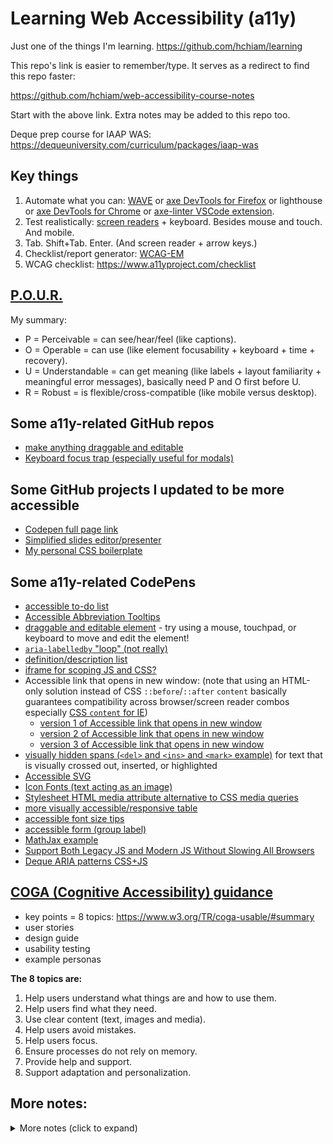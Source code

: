 # Learning Web Accessibility (a11y)

Just one of the things I'm learning. https://github.com/hchiam/learning

This repo's link is easier to remember/type. It serves as a redirect to find this repo faster:

https://github.com/hchiam/web-accessibility-course-notes

Start with the above link. Extra notes may be added to this repo too.

Deque prep course for IAAP WAS: https://dequeuniversity.com/curriculum/packages/iaap-was

## Key things

1. Automate what you can: [WAVE](https://wave.webaim.org/extension) or [axe DevTools for Firefox](https://addons.mozilla.org/en-US/firefox/addon/axe-devtools) or lighthouse or [axe DevTools for Chrome](https://chrome.google.com/webstore/detail/axe-devtools-web-accessib/lhdoppojpmngadmnindnejefpokejbdd) or [axe-linter VSCode extension](https://marketplace.visualstudio.com/items?itemName=deque-systems.vscode-axe-linter).
2. Test realistically: [screen readers](https://www.youtube.com/watch?v=5R-6WvAihms&list=PLNYkxOF6rcICWx0C9LVWWVqvHlYJyqw7g&index=7) + keyboard. Besides mouse and touch. And mobile.
3. Tab. Shift+Tab. Enter. (And screen reader + arrow keys.)
4. Checklist/report generator: [WCAG-EM](https://www.w3.org/WAI/eval/report-tool)
5. WCAG checklist: https://www.a11yproject.com/checklist

## [P.O.U.R.](https://www.w3.org/WAI/WCAG21/Understanding/intro#understanding-the-four-principles-of-accessibility)

My summary:

- P = Perceivable = can see/hear/feel (like captions).
- O = Operable = can use (like element focusability + keyboard + time + recovery).
- U = Understandable = can get meaning (like labels + layout familiarity + meaningful error messages), basically need P and O first before U.
- R = Robust = is flexible/cross-compatible (like mobile versus desktop).

## Some a11y-related GitHub repos

- [make anything draggable and editable](https://github.com/hchiam/draggable)
- [Keyboard focus trap (especially useful for modals)](https://github.com/hchiam/keyboard-focus-trap)

## Some GitHub projects I updated to be more accessible

- [Codepen full page link](https://github.com/hchiam/codepen-full-page-link)
- [Simplified slides editor/presenter](https://github.com/hchiam/slides)
- [My personal CSS boilerplate](https://github.com/hchiam/css-boilerplate)

## Some a11y-related CodePens

- [accessible to-do list](https://codepen.io/hchiam/pen/ExWLExQ)
- [Accessible Abbreviation Tooltips](https://codepen.io/hchiam/pen/MWpXXLK)
- [draggable and editable element](https://codepen.io/hchiam/pen/pobxgBo) - try using a mouse, touchpad, or keyboard to move and edit the element!
- [`aria-labelledby` "loop" (not really)](https://codepen.io/hchiam/pen/VwpBPvx)
- [definition/description list](https://codepen.io/hchiam/pen/zYZLNzd)
- [iframe for scoping JS and CSS?](https://codepen.io/hchiam/pen/ExWpZbb)
- Accessible link that opens in new window: (note that using an HTML-only solution instead of CSS `::before`/`::after` `content` basically guarantees compatibility across browser/screen reader combos especially [CSS `content` for IE](https://jhalabi.com/blog/before-after-accessibility))
  - [version 1 of Accessible link that opens in new window](https://codepen.io/hchiam/pen/dyvedQj)
  - [version 2 of Accessible link that opens in new window](https://codepen.io/hchiam/pen/NWpBdmr)
  - [version 3 of Accessible link that opens in new window](https://codepen.io/hchiam/pen/ExWpXEo)
- [visually hidden spans (`<del>` and `<ins>` and `<mark>` example)](https://codepen.io/hchiam/pen/YzZjQwv) for text that is visually crossed out, inserted, or highlighted
- [Accessible SVG](https://codepen.io/hchiam/pen/ZEejXoE)
- [Icon Fonts (text acting as an image)](https://codepen.io/hchiam/pen/jOBpaEO)
- [Stylesheet HTML media attribute alternative to CSS media queries](https://codepen.io/hchiam/pen/poeZmVB)
- [more visually accessible/responsive table](https://codepen.io/hchiam/pen/MWpBMpy)
- [accessible font size tips](https://codepen.io/hchiam/pen/JjWBQwv)
- [accessible form (group label)](https://codepen.io/hchiam/pen/GRWXjZK)
- [MathJax example](https://codepen.io/hchiam/pen/WNpgzMe)
- [Support Both Legacy JS and Modern JS Without Slowing All Browsers](https://codepen.io/hchiam/pen/mdWGLNE)
- [Deque ARIA patterns CSS+JS](https://codepen.io/hchiam/pen/ExWedQx)

## [COGA (Cognitive Accessibility) guidance](https://www.w3.org/TR/coga-usable/#summary)

- key points = 8 topics: https://www.w3.org/TR/coga-usable/#summary
- user stories
- design guide
- usability testing
- example personas

**The 8 topics are:**

1. Help users understand what things are and how to use them.
2. Help users find what they need.
3. Use clear content (text, images and media).
4. Help users avoid mistakes.
5. Help users focus.
6. Ensure processes do not rely on memory.
7. Provide help and support.
8. Support adaptation and personalization.

## More notes:

<details>
<summary>More notes (click to expand)</summary>

## Random note

Creating instances of elements in JS instead of hidden in HTML will work for getting HTML5 elements to work in IE <= 8 (need instance created first for some reason).

Literally paste the following [Internet Explorer conditional comment](https://stackoverflow.com/a/41430464):

```html
<!--[if lt IE 9]>
  <script>
    var e = (
      "abbr,article,aside,audio,bdi,canvas,datalist,details,dialog," +
      "figcaption,figure,footer,header,keygen,mark,menu,meter,main,nav,output," +
      "progress,rp,ruby,rt,section,source,summary,time,track,video,wbr"
    ).split(",");
    for (var i = 0; i < e.length; i++) {
      document.createElement(e[i]);
    }
  </script>
<![endif]-->
```

## Caption file formats

### Basic

- [SubRip (.srt)](https://en.wikipedia.org/wiki/SubRip#SubRip_text_file_format)
- [SubViewer (.sub or .sbv)](https://wiki.videolan.org/SubViewer)
- [LRC (.lrc)](https://en.wikipedia.org/wiki/LRC_%28file_format%29)

### Advanced

- [WebVTT (.vtt)](https://w3c.github.io/webvtt/) <-- easily customizable caption settings on the operating system level and consistent across all WebVTT videos in supported browsers
- [SAMI (.sami or .smi)](https://docs.microsoft.com/en-us/windows/win32/wmp/adding-closed-captions-to-digital-media?redirectedfrom=MSDN)
- [TTML (.ttml)](https://www.w3.org/TR/ttml1/)

## Media Accessibility Decision Matrix (WCAG Level AA "Must"s)

Reference: https://codepen.io/cerovac/full/MWKVVYj

Consider: https://ableplayer.github.io/ableplayer/

| Media                   | Captions | Transcript | Audio Descriptions | Sign Language |
| ----------------------- | -------- | ---------- | ------------------ | ------------- |
| Pre-recorded Multimedia | Must (C) |            | Must (AD)          |               |
| Pre-recorded Video-only |          |            | Must (AD)          |               |
| Pre-recorded Audio-only |          | Must (T)   |                    |               |
| Live Multimedia         | Must (C) |            |                    |               |
| Live Video-only         |          |            |                    |               |
| Live Audio-only         |          |            |                    |               |

"CAST": C = Captions. AD = Audio Descriptions. T = Transcript. S = Sign Language.

**Mnemonic, version 1:** Just what's AA "Must":

- Pre-recorded Multimedia = CAD.
- Pre-recorded Video-only = AD.
- Pre-recorded Audio-only = T.
- Live Multimedia = C.

**Mnemonic, version 2:** Just letters:

- PMCAD. PVAD. PAT. LMC.

**Mnemonic, version 3:** Semantic overlap:

- Pre-recorded has higher requirements than not pre-recorded.
- Except Multimedia always requires C (whether pre-recorded or not).
- Pre-recorded requires AD if has Video (so Multimedia counts). "See --> Hear".
- Pre-recorded requires T only if Audio-only. "Hear --> See". (Caption naturally doesn't make sense in this case, so must use T.)

**Mnemonic, version 4:** Semantic overlap, reworked: _"Pre-recorded + Multi, Video then AD, Audio then C"_.

- "Pre-recorded + Multi": Only Pre-recorded things have "Must", except Multimedia also always requires Captions (whether pre-recorded or live).
- "If Video then AD": Pre-recorded Video or Multi-media (which contains video) require Audio Descriptions.
- "If Audio then C, except T for Audio-only": Pre-recorded Audio requires Captions, except Audio-only requires Transcript instead (which is similar to Captions), because there's no video to sync the Captions with.

**Note:** It's better to always include a transcript to give access to people who are deafblind, but it also helps with text searches, or if prefer reading quickly over watching.

**Note:** Some people understand a sign language better than captions or transcripts.

## Notes on parallax

- Parallax scrolling can decrease usability or even cause dizziness in some people (e.g. those who have vestibular disorders).
- CSS media query `prefers-reduced-motion` is currently not universally supported, so consider a including a setting toggle for now, as long as functionality/access is preserved without the removed animations.

## Notes on mouse input

- Up event (not on down event) = cancellable before release.
- Consider click target size. (For mobile: 44px squared or 48px squared min.)
- A click event is accessible to mouse **_and_** touch **_and_** keyboard! (As opposed to `onmouseup` or `ontouchend` or `onkeyup`.)

## Notes on focus

- System-wide keyboard accessibility: Mac has a setting that lets you tab to all controls, not just inputs.
- Move focus to new content only if triggered by user (example: modal), otherwise it's disorienting (example: screen reader users tend to explore forms before filling them out, triggering blur).
- Move focus to next logical element if element removed (example: closing modal). This means you need to maintain the previously-focused element in memory somehow. (Otherwise focus returns to top of page - really bad.) Also make sure the re-focused element announces something so the user knows what they teleported to.
- Widget usage instructions with a popup tooltip + aria-label are nice to have when focusing on a custom widget or when users aren't familiar with the standard ARIA keyboard interaction patterns for a widget.
- Make infinite scrolling the last element on the page, or let users "escape", or let users decide to load more.
- You can use `tabindex="-1"` on text to let JS focus it, otherwise `tabindex="0"` might confuse users when they happen to focus it with Tab (when they expect the usual focusable elements).

## Notes on touch input

- Make sure gestures can also be alternatively done with taps (for people with mobility/dexterity issues having difficulty performing touch gestures).
- A click event is accessible to mouse **_and_** touch **_and_** keyboard! (As opposed to `onmouseup` or `ontouchend` or `onkeyup`.)

## Notes on forms

- `aria-describedby` won't work on `<fieldset>` or `<legend>`, so avoid having _non-label/non-focusable_ text in the middle of a form (users likely will tab and miss the text), and instead put the text before the form, or associate the text with one or more of the inputs with `aria-describedby` on them.
- Make sure instructions and labels are _next to_ their related inputs (both visual and cognitive effects). Otherwise they can be hidden/shown with a button, _instead of_ making the text small.
- Tell screen reader users of required fields with `aria-required="true"`. The alternative is the `<... required>` attribute, which adds browser behaviour, but does so inconsistently, and may conflict with your custom form validation behaviours. Either way, also include visual indicators for sighted users.
- `aria-invalid="true"` and `aria-describedby="error_description"` on the inputs
- `<a href="#email">Go to the first field with an error to fix it.</a>`
- `autocomplete="current-password"` - see https://www.w3.org/TR/WCAG21/#input-purposes
- Example: https://dequeuniversity.com/assets/html/module-forms/progressive/good/index.html
- Custom form element: make sure it has a Name, Role, and Attribute (i.e. Label, Role, and State.). Anything that can't be communicated via those things should go into an `aria-live` region.
- Confirm before submitting (and enable fixing).
- Confirm after submitting (set focus _after_ page load to avoid issues with parsing timing).
- Consider indicating form success/error in `<title>` = first thing user hears on new page.
- Consider `aria-live` with 2-second debounce for "password strength messages". (On blur won't work because the new focus will likely get announced instead.)
- Tab, Shift + Tab, Enter/Spacebar, arrow keys, (for `<select>`:) Alt/Option + Down arrow and then arrow keys and then Enter

## Notes on screen readers

- [Common screen readers and common keyboard shortcuts for them](https://dequeuniversity.com/assets/pdf/screenreaders/screen-readers-commands.pdf).
- Test dynamic content with at least 2 screen readers, since there can be big differences in how they handle dynamic content.
  - And don't forget about different browser combinations.
  - And mobile TalkBack (Android) and VoiceOver (iOS).
  - There are screen reader survey stats (2019) on [primary screen reader](https://webaim.org/projects/screenreadersurvey8/#primary) and [screen reader usage](https://webaim.org/projects/screenreadersurvey8/#used) and [primary browser](https://webaim.org/projects/screenreadersurvey8/#browsers) and [screen reader + browser combos](https://webaim.org/projects/screenreadersurvey8/#browsercombos) and [OS](https://webaim.org/projects/screenreadersurvey8/#os) and [mobile](https://webaim.org/projects/screenreadersurvey8/#mobile) and [headings vs find](https://webaim.org/projects/screenreadersurvey8/#finding) and [multi-language use](https://webaim.org/projects/screenreadersurvey8/#language).
- suggested screen reader + browser/device combos:
  - [JAWS](https://www.freedomscientific.com/products/software/jaws/) with Chrome/IE
  - [NVDA](http://www.nvaccess.org/download/) with Firefox/Chrome
  - Narrator with Edge
  - VoiceOver with Safari (macOS)
  - VoiceOver with Safari (iOS)
  - TalkBack with Chrome (Android)
- Most screen readers can automatically or manually switch between different modes depending on context, to let you type extra or different commands to do things useful in context: document/reading mode, table mode, forms mode, app mode, virtual cursor mode, focus mode, etc. For example, you wouldn't want the next header key shortcut H to trigger when typing the letter H into a form input. Modes switch automatically in VoiceOver.
- JAWS seems to cover the most browsers, _including IE_. It also has cursor options. But [JAWS is expensive](https://sheribyrnehaber.medium.com/accessibility-best-practices-for-screenreader-testing-e35c5df9cecb). So NVDA seems best to me to use, especially with the [rise in popularity of NVDA](https://webaim.org/projects/screenreadersurvey8/#used).
- JAWS works well with Chrome, Firefox, Edge, and IE.
- NVDA works well with Chrome, Firefox, and Edge. But NVDA has recently gained more popularity than JAWS ([2019 screen reader survey](https://webaim.org/projects/screenreadersurvey8/#primary)).
- Narrator works best with Edge. It also has a Developer mode that lets you see only the things currently exposed to the screen reader.
- VoiceOver works best with Safari.
- [ChromeVox](https://support.google.com/chromebook/answer/7031755) works on Chrome and ChromeOS/Chromebooks.
- Consider telling users that content is still loading with things like `alt="Content loading"` (but don't go overboard with `aria-live` unless it's a really slow process).
- Using `visibility: hidden;`, `display: none;`, or attribute `hidden` will hide the element visually but also hides it from screen readers, so you'll need to resort to clipping or positioning or `aria-label` to expose it to screen readers only. See my notes on [hiding elements visually and/or in the Accessibility Tree](https://github.com/hchiam/web-accessibility-course-notes#hidingshowing-only-for-accessibility-tree-at).

- ```css
  /* source: https://webaim.org/techniques/css/invisiblecontent/ */
  .sr-only {
    /* screen-reader-only: */
    clip: rect(1px, 1px, 1px, 1px);
    clip-path: inset(50%);
    height: 1px;
    width: 1px;
    margin: -1px;
    overflow: hidden;
    padding: 0;
    position: absolute;
  }
  ```

## Notes on new content or SPAs (Single-Page Apps)

- "Please wait" message (or new content for SPAs): focus on it or `aria-live` it. Plan some shared method to manage focus or to announce link/route events. Consider intentional pause before resetting focus, in case the delay is shorter than expected (consider "Please wait. Here's some content that already loaded but sounds like part of the interstitial message.") and to avoid timing issues.
- In VoiceOver, focus needs to be (re)sent to an element for it to be announced, even if its text changed (so temporarily send focus to an empty container and back).

  ```js
  event.preventDefault();

  hiddenEmptyContainerForTemporaryFocus.focus(); // <--- to enable announcing the later-focused element in case it happens to be the same element but updated

  oldContent.empty();
  populateNewContent();

  updateBrowserHistory(newUrl, newTitle); // <--- for SPAs

  var delayForIOS = 1000;
  setTimeout(() => {
    newHeading.focus(); // <--- to orient the teleported user
  }, delayForIOS);
  ```

- For SPA links: remember to systematically update browser history so the back button works.

  ```js
  function updateBrowserHistory(newUrl, newTitle) {
    history.pushState(
      {
        url: newUrl,
        title: newTitle,
      },
      newTitle,
      newUrl
    );
  }
  ```

  ```js
  $(window).on("popstate", function (event) {
    var state = event.originalEvent.state;
    var wasBackOrForwardHit = state !== null;
    if (wasBackOrForwardHit) {
      oldContent.empty();
      document.title = state.title; // screen reader will read <title> first (good place for status update)
      populateNewContent();
      var delayForIOS = 1000;
      setTimeout(() => {
        newHeading.focus();
      }, delayForIOS);
    }
  });
  ```

## Notes on accessible name calculation algorithm

### Basically

1. `aria-labelledby` (Note: this is **_NOT_** `aria-labelledby`.)
2. `aria-label`
3. text <-- (but for implementation, go for this option first)
4. (`title` but only kinda works for some users)

### Fun facts

- Note that description !== label.
- Label = replaces the element's original text.
- Description = (with a pause) announced after the computed label, as extra info.
- `aria-labelledby="can have multiple IDs as labels"`
- Keep in mind that `aria-label` is not consistently supported for some non-focusable elements, screen reader versions/modes, or browser versions.
- Use `aria-label` on the search box, since it's usually focused before the button, otherwise it's not immediately obvious what the `input` is for:

  ```js
  <form action="#" role="search">
    <input aria-label="Search" name="search" type="search">
    <input type="submit" value="Search">
  </form>
  ```

## Note on visual disabilities

- note: bigger text is not necessarily always better, e.g. people with "tunnel vision" may prefer small font and tighter line spacing - https://learning.edx.org/course/course-v1:W3Cx+WAI0.1x+3T2019/home - take-away: flexibility!

## Note on physical impairments

- note: let users disable/customize single-key keyboard shortcuts to avoid voice-only users accidentally triggering multiple keyboard shortcuts with one word of a voice command (aside from self: getting surprised by keyboard shortcuts I didn't expect to exist or want to trigger) - https://learning.edx.org/course/course-v1:W3Cx+WAI0.1x+3T2019/home - take-away: flexibility!

## Notes on screen magnification

- from https://learning.edx.org/course/course-v1:W3Cx+WAI0.1x+3T2019/home
  - screen changes in other parts of the page should still be notified to screen magnification users
  - key content should not be contained in hover states or tooltips, especially if it's hard for screen magnification users to see on-screen
  - position priority content where users expect it

## Notes on ARIA roles

- Ctrl+F or Cmd+F for ARIA roles and ARIA attributes in this [Role Data Model](https://www.w3.org/TR/wai-aria/img/rdf_model.svg)
  - On top: ARIA roles. Example: `role="checkbox"`.
  - On bottom: ARIA attributes. Example: `aria-checked="true"`. (Link: [descriptions of ARIA attributes](https://www.w3.org/TR/wai-aria/#global_states))
  - (Note: some roles are "abstract" and can't actually be used in the code.)
- Only use ARIA roles+attributes if you need to. Better to use native built-ins.
- For modals, you'll likely need to put `role="document"` to wrap the text content like `<p>` etc. when the modal container has `role="dialog"`. This is because `role="dialog"` turns some screen readers to application mode (basically inherits `role="application"`), which ignores text that doesn't have `tabindex="0"` set, so you may need `role="document"` to turn those screen readers back to document mode. `<div role="dialog"><div role="document">`.
- `role="application"` gives developers more freedom but also more responsibility. It turns off most page navigation features, which lets you define custom keyboard logic, but now you might need to re-implement a bunch of things.

  - Notably, application mode does not turn off the normal behaviour of: Tab for focus, Enter/Return, space bar, or arrow keys (on selects or radios).

  - So you sometimes might need to do this: (unless you set `tabindex="0"` on text elements, which may mislead users to think they're on buttons)

  ```html
  <div role="application">
    <div role="document"></div>
  </div>
  ```

  - `role="dialog"` and `role="alertdialog"` and `role="tablist"` automatically trigger application mode and hence keyboard limitations/freedoms.

- You can use `role="math"` and `aria-label="(description of the math expression)"` on a `<div>` that wraps MathML markup with a `<math>` element, but MathML isn't universally supported. Or just use MathJax, which also happens to be able to help with MathML markup support for all browsers.
  - [MathJax example](https://codepen.io/hchiam/pen/WNpgzMe)
- `aria-busy="true"` if you want to suppress suppress `aria-live` region announcements (e.g. page load).

## Deque ARIA patterns

1. Alert
2. Current page: Button
3. Button (Toggle)
4. Carousel (based on a tabpanel)
5. Checkbox
6. Checkbox (Tri-State)
7. Dialog (Simple Dialog)
8. Dialog (Simple Alert Dialog)
9. Dialog (Message Dialog)
10. Dialog (Message Alert Dialog)
11. Expand/Collapse
12. Expand/Collapse (based on Details/Summary)
13. Link
14. Navigation (Hierarchical) with Expand/Collapse
15. Predictive Text
16. Progress Bar (Bounded)
17. Progress Bar (Unbounded)
18. Radio and Radio Group
19. Slider
20. Slider (Multirange)
21. Tabpanel
22. Table (Responsive, Collapsible)
23. Table (Sortable)
24. Tooltip
25. Tooltip Dialog
26. Tree View

### Deque ARIA patterns - Imports

- CSS: `<link rel="stylesheet" href="https://dequeuniversity.com/assets/js/patterns/deque-patterns.min.css">`
- JS: `<script src="https://dequeuniversity.com/assets/js/patterns/deque-patterns.min.js"></script>`
- Fonts: https://dequeuniversity.com/assets/js/patterns/_fonts/MWFMDL2.1.63.ttf and https://dequeuniversity.com/assets/js/patterns/_fonts/MWFMDL2.1.63.woff

### Deque ARIA patterns - Examples

- https://codepen.io/hchiam/pen/gOmdBBo
- https://codepen.io/hchiam/pen/ExWedQx

## Analogy for Accessibility Tree element properties

- Name: `aria-label="Howard"`
- Description: `aria-description="likes learning"` or `aria-describedby="description_container_id"`
- Role: `role="software developer"`
- Property: `start="9" end="5"` (and value)
- Relationship: `aria-owns="this GitHub account"`
- State: `aria-selected="true"`

## WCAG notes

- "PGS": 4 Principles --> Guidelines --> SC (Success criteria) --> A, AA, AAA.

## WCAG-EM notes

- WCAG-EM = [website accessibility conformance evaluation methodology](https://www.w3.org/WAI/test-evaluate/conformance/wcag-em/)
- [WCAG-EM procedure](https://www.w3.org/TR/WCAG-EM/#procedure)
- [WCAG-EM report generator](https://www.w3.org/WAI/eval/report-tool)

  - Very helpful form! Reminders of all the steps! Auto-adjusts field prompts depending on selected A/AA/AAA level!
  - Steps: "S.E.S.A.R.":
    1. Scope (prioritize, images, forms, tables, widgets, consider to-be-commonly-used templates)
    2. Explore (automated test to cover 30%, then screen reader + browser + device combos)
    3. Sample
    4. Audit sample
    5. Report (say what bug, where, what expect, what breaks for who, how impactful on user+/business+/design-, how repro, visual, how might fix, how easy to fix) = faster to triage and actually fix

- another way to break down the 9 things in the Report:
  1. what
  2. where
  3. who
  4. what expect
  5. how impactful (user, business, design)
  6. how might fix
  7. how easy fix
  8. visual
  9. how repro

## Various terms to know

Test yourself:

- a11y
- UX
- POUR
- W3C
- WCAG
- WAI-ARIA
- ATAG
- WCAG-EM
- A, AA, AAA
- ADA
- Section 508
- WCAG 2.1
- CVAA
- AODA
- EN 301 549
- IAAP
- WAS
- CPACC
- AT
- JAWS
- NVDA
- WAVE
- WebAIM
- Deque
- BOK
- SC

<details>
<summary>Answers</summary>

- accessibility
- user experience
- perceivable, operable, understandable, robust (can you explain each in simple words, and give an example?)
- world wide web consortium (standards org)
- web content accessibility guidelines (practical)
- web accessibility initiative - accessible rich internet applications (HTML attributes spec to add semantics)
- authoring tool accessibility guidelines
- website accessibility conformance evaluation methodology
- lowest, mid range, highest (usually go with AA)
- americans with disabilities act (civil, US)
- government procurement rules (US)
- recent update to WCAG
- 21st century communications and video accessibility act (US, communications must be accessible, like TV for example)
- accessibility for ontarians with disabilities act (civil, like ADA)
- EN 301 549 is government procurement rules (Europe) (like Section 508)
- international association of accessibility professionals
- web accessibility specialist
- certified professional in accessibility core competencies
- accessibility tree
- job access with speech
- nonvisual desktop access
- web accessibility evaluation tool
- web accessibility in mind
- deque = Deque Systems
- body of knowledge
- success criteria

</details>

</details>
